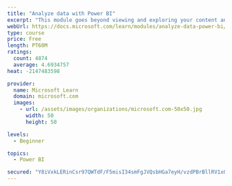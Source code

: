 ```yaml
---
title: "Analyze data with Power BI"
excerpt: "This module goes beyond viewing and exploring your content and explains how to interact with it by working with reports and dashboards to uncover and share new business insights."
webUrl: https://docs.microsoft.com/learn/modules/analyze-data-power-bi/
type: course
price: Free
length: PT60M
ratings:
  count: 4874
  average: 4.6934757
heat: -2147483598

provider:
  name: Microsoft Learn
  domain: microsoft.com
  images:
    - url: /assets/images/organizations/microsoft.com-50x50.jpg
      width: 50
      height: 50

levels:
  - Beginner

topics:
  - Power BI

secured: "Y8iVxkLERinCsr97QWTdF/F5misI34smFgJVQsbHGa7eyH/vzdPBrBllRV1xOKQi54X5EhYWZh4FcLJ6stA9Gmmt3xTJIcuMNt/Hi3wMtks/ZiZ6lKdIP1zmIhzlRCXD5piHtKctzuKp+eogtgtoRCPCr5CVSe2KWVIFTEn2kKFYELVH8cG7Qwqeby1iTERUjsaKOOXxeEHna2nYvW472dUMQZHjUiOlwlwLRT4o5DWfZqU9fjsqZEr+lCFAH/rBoFYLOHMO2a+0b6e6oeV8cCBUoXMhmW84aooZy/WY95sG+ZnhzoNDhwW9jduNE/ptYw/yXImcYQoH+oNiqF4abwi59vKtuAJE8sOM7YzU5u50tqRp2NmPJms8ZbkcQ9THEQbChXk5FDiek5ADG/tnZGMvK68QpiSZ7d5vnPGneH0=;bbA9Nf8EPhz1EyMDqeZebQ=="
---
```


